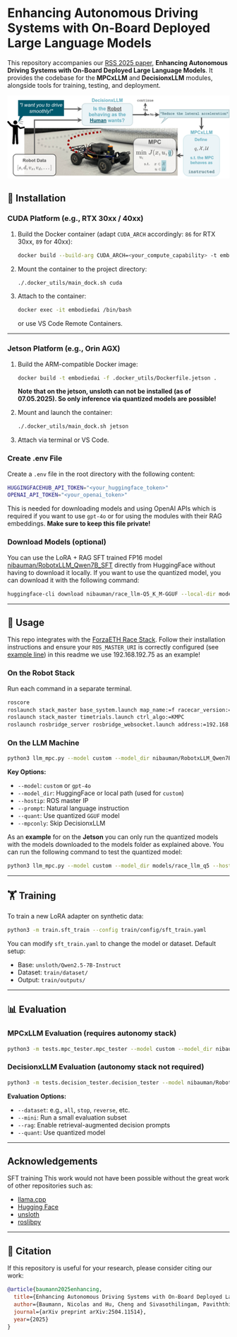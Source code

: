 # Enhancing Autonomous Driving Systems with On-Board Deployed Large Language Models

This repository accompanies our [RSS 2025 paper](https://arxiv.org/abs/2504.11514), **Enhancing Autonomous Driving Systems with On-Board Deployed Large Language Models**. It provides the codebase for the **MPCxLLM** and **DecisionxLLM** modules, alongside tools for training, testing, and deployment.

<p align="center"\>
  <img src=".misc/abstract_figure.png" width="600" alt="RobotxLLM Overview"\>
</p\>

## 🚀 Installation

### CUDA Platform (e.g., RTX 30xx / 40xx)

1. Build the Docker container (adapt `CUDA_ARCH` accordingly: `86` for RTX 30xx, `89` for 40xx):
   ```bash
   docker build --build-arg CUDA_ARCH=<your_compute_capability> -t embodiedai -f .docker_utils/Dockerfile.cuda .
   ```

2. Mount the container to the project directory:
   ```bash
   ./.docker_utils/main_dock.sh cuda
   ```

3. Attach to the container:
   ```bash
   docker exec -it embodiedai /bin/bash
   ```
   or use VS Code Remote Containers.

---

### Jetson Platform (e.g., Orin AGX)

1. Build the ARM-compatible Docker image:
   ```bash
   docker build -t embodiedai -f .docker_utils/Dockerfile.jetson .
   ```
   **Note that on the jetson, unsloth can not be installed (as of 07.05.2025). So only inference via quantized models are possible!**

2. Mount and launch the container:
   ```bash
   ./.docker_utils/main_dock.sh jetson
   ```

3. Attach via terminal or VS Code.

### Create .env File
Create a `.env` file in the root directory with the following content:
```bash
HUGGINGFACEHUB_API_TOKEN="<your_huggingface_token>"
OPENAI_API_TOKEN="<your_openai_token>"
```
This is needed for downloading models and using OpenAI APIs which is required if you want to use `gpt-4o` or for using the modules with their RAG embeddings. **Make sure to keep this file private!**

### Download Models (optional)
You can use the LoRA + RAG SFT trained FP16 model [nibauman/RobotxLLM_Qwen7B_SFT](https://huggingface.co/nibauman/RobotxLLM_Qwen7B_SFT) directly from HuggingFace 
without having to download it locally. If you want to use the quantized model, you can download it with the following command:

```bash
huggingface-cli download nibauman/race_llm-Q5_K_M-GGUF --local-dir models/race_llm_q5
```

---

## 🧠 Usage

This repo integrates with the [ForzaETH Race Stack](https://github.com/ForzaETH/race_stack). Follow their installation instructions and ensure your `ROS_MASTER_URI` is correctly configured (see [example line](https://github.com/ForzaETH/race_stack/blob/main/.devcontainer/.install_utils/bashrc_ext#L12)) in this readme we use 192.168.192.75 as an example!

### On the Robot Stack
Run each command in a separate terminal.
```bash
roscore
roslaunch stack_master base_system.launch map_name:=f racecar_version:=NUC2 sim:=true
roslaunch stack_master timetrials.launch ctrl_algo:=KMPC
roslaunch rosbridge_server rosbridge_websocket.launch address:=192.168.192.75
```

### On the LLM Machine

```bash
python3 llm_mpc.py --model custom --model_dir nibauman/RobotxLLM_Qwen7B_SFT --hostip 192.168.192.75 --prompt "Drive in Reverse!"
```

**Key Options:**

- `--model`: `custom` or `gpt-4o`
- `--model_dir`: HuggingFace or local path (used for `custom`)
- `--hostip`: ROS master IP
- `--prompt`: Natural language instruction
- `--quant`: Use quantized `GGUF` model
- `--mpconly`: Skip DecisionxLLM

As an **example** for on the **Jetson** you can only run the quantized models with the models downloaded to the models folder as explained above. You can run the following command to test the quantized model:
```bash
python3 llm_mpc.py --model custom --model_dir models/race_llm_q5 --hostip 192.168.192.75 --prompt "Drive in Reverse!" --quant
```
---

## 🏋️ Training

To train a new LoRA adapter on synthetic data:

```bash
python3 -m train.sft_train --config train/config/sft_train.yaml
```

You can modify `sft_train.yaml` to change the model or dataset. Default setup:

- Base: `unsloth/Qwen2.5-7B-Instruct`
- Dataset: `train/dataset/`
- Output: `train/outputs/`

---

## 📊 Evaluation

### MPCxLLM Evaluation (requires autonomy stack)

```bash
python3 -m tests.mpc_tester.mpc_tester --model custom --model_dir nibauman/RobotxLLM_Qwen7B_SFT --host_ip 192.168.192.75
```

### DecisionxLLM Evaluation (autonomy stack not required)

```bash
python3 -m tests.decision_tester.decision_tester --model nibauman/RobotxLLM_Qwen7B_SFT --dataset all --mini --rag
```

**Evaluation Options:**

- `--dataset`: e.g., `all`, `stop`, `reverse`, etc.
- `--mini`: Run a small evaluation subset
- `--rag`: Enable retrieval-augmented decision prompts
- `--quant`: Use quantized model
---
## Acknowledgements
SFT training 
This work would not have been possible without the great work of other repositories such as:
- [llama.cpp](https://github.com/ggml-org/llama.cpp)
- [Hugging Face](https://github.com/huggingface)
- [unsloth](https://github.com/unslothai/unsloth)
- [roslibpy](https://github.com/gramaziokohler/roslibpy)
---

## 📄 Citation

If this repository is useful for your research, please consider citing our work:

```bibtex
@article{baumann2025enhancing,
  title={Enhancing Autonomous Driving Systems with On-Board Deployed Large Language Models},
  author={Baumann, Nicolas and Hu, Cheng and Sivasothilingam, Paviththiren and Qin, Haotong and Xie, Lei and Magno, Michele and Benini, Luca},
  journal={arXiv preprint arXiv:2504.11514},
  year={2025}
}
```

